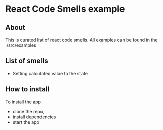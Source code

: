 # React Code Smells example

## About

This is curated list of react code smells. All examples can be found in the ./src/examples

## List of smells

- Setting calculated value to the state

## How to install

To install the app

- clone the repo,
- install dependencies
- start the app
